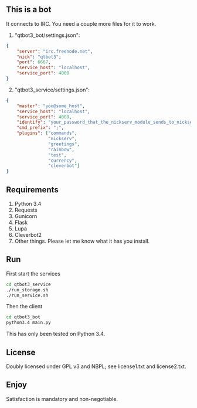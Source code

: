 ## This is a bot
It connects to IRC. You need a couple more files for it to work.

1. "qtbot3_bot/settings.json":

```json
{
    "server": "irc.freenode.net",
    "nick": "qtbot3",
    "port": 6667,
    "service_host": "localhost",
    "service_port": 4000
}
```

2. "qtbot3_service/settings.json":

```json
{
    "master": "you@some_host",
    "service_host": "localhost",
    "service_port": 4000,
    "identify": "your_password_that_the_nickserv_module_sends_to_nickserv",
    "cmd_prefix": ";",
    "plugins": ["commands",
                "nickserv",
                "greetings",
                "rainbow",
                "test",
                "currency",
                "cleverbot"]
}
```

## Requirements
1. Python 3.4
2. Requests
3. Gunicorn
4. Flask
5. Lupa
6. Cleverbot2
7. Other things. Please let me know what it has you install.


## Run
First start the services

```bash
cd qtbot3_service
./run_storage.sh
./run_service.sh
```

Then the client

```bash
cd qtbot3_bot
python3.4 main.py
```

This has only been tested on Python 3.4.


## License
Doubly licensed under GPL v3 and NBPL; see license1.txt and license2.txt.


## Enjoy
Satisfaction is mandatory and non-negotiable.
